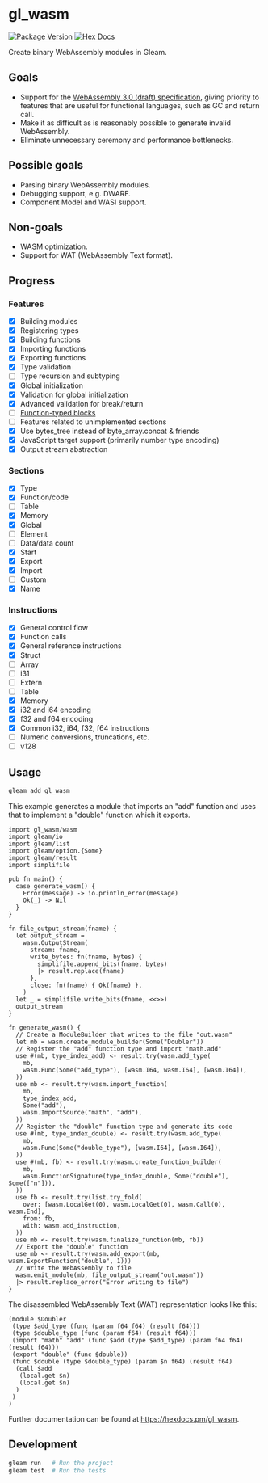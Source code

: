 # gl_wasm

[![Package Version](https://img.shields.io/hexpm/v/gl_wasm)](https://hex.pm/packages/gl_wasm)
[![Hex Docs](https://img.shields.io/badge/hex-docs-ffaff3)](https://hexdocs.pm/gl_wasm/)

Create binary WebAssembly modules in Gleam.

## Goals

 - Support for the [WebAssembly 3.0 (draft)
 specification](https://wasm-dsl.github.io/spectec/core/), giving priority to
 features that are useful for functional languages, such as GC and return call.
 - Make it as difficult as is reasonably possible to generate invalid
 WebAssembly.
 - Eliminate unnecessary ceremony and performance bottlenecks.

## Possible goals

 - Parsing binary WebAssembly modules.
 - Debugging support, e.g. DWARF.
 - Component Model and WASI support.

## Non-goals

 - WASM optimization.
 - Support for WAT (WebAssembly Text format).

## Progress

### Features

 - [x] Building modules
 - [x] Registering types
 - [x] Building functions
 - [x] Importing functions
 - [x] Exporting functions
 - [x] Type validation
 - [ ] Type recursion and subtyping
 - [x] Global initialization
 - [x] Validation for global initialization
 - [x] Advanced validation for break/return
 - [ ] [Function-typed blocks](https://webassembly.github.io/spec/core/syntax/instructions.html#control-instructions)
 - [ ] Features related to unimplemented sections
 - [x] Use bytes_tree instead of byte_array.concat & friends
 - [x] JavaScript target support (primarily number type encoding)
 - [x] Output stream abstraction

### Sections

 - [x] Type
 - [x] Function/code
 - [ ] Table
 - [x] Memory
 - [x] Global
 - [ ] Element
 - [ ] Data/data count
 - [x] Start
 - [x] Export
 - [x] Import
 - [ ] Custom
 - [x] Name

### Instructions

 - [x] General control flow
 - [x] Function calls
 - [x] General reference instructions
 - [x] Struct
 - [ ] Array
 - [ ] i31
 - [ ] Extern
 - [ ] Table
 - [x] Memory
 - [x] i32 and i64 encoding
 - [x] f32 and f64 encoding
 - [x] Common i32, i64, f32, f64 instructions
 - [ ] Numeric conversions, truncations, etc.
 - [ ] v128

## Usage

```sh
gleam add gl_wasm
```

This example generates a module that imports an "add" function and uses that to
implement a "double" function which it exports.

```gleam
import gl_wasm/wasm
import gleam/io
import gleam/list
import gleam/option.{Some}
import gleam/result
import simplifile

pub fn main() {
  case generate_wasm() {
    Error(message) -> io.println_error(message)
    Ok(_) -> Nil
  }
}

fn file_output_stream(fname) {
  let output_stream =
    wasm.OutputStream(
      stream: fname,
      write_bytes: fn(fname, bytes) {
        simplifile.append_bits(fname, bytes)
        |> result.replace(fname)
      },
      close: fn(fname) { Ok(fname) },
    )
  let _ = simplifile.write_bits(fname, <<>>)
  output_stream
}

fn generate_wasm() {
  // Create a ModuleBuilder that writes to the file "out.wasm"
  let mb = wasm.create_module_builder(Some("Doubler"))
  // Register the "add" function type and import "math.add"
  use #(mb, type_index_add) <- result.try(wasm.add_type(
    mb,
    wasm.Func(Some("add_type"), [wasm.I64, wasm.I64], [wasm.I64]),
  ))
  use mb <- result.try(wasm.import_function(
    mb,
    type_index_add,
    Some("add"),
    wasm.ImportSource("math", "add"),
  ))
  // Register the "double" function type and generate its code
  use #(mb, type_index_double) <- result.try(wasm.add_type(
    mb,
    wasm.Func(Some("double_type"), [wasm.I64], [wasm.I64]),
  ))
  use #(mb, fb) <- result.try(wasm.create_function_builder(
    mb,
    wasm.FunctionSignature(type_index_double, Some("double"), Some(["n"])),
  ))
  use fb <- result.try(list.try_fold(
    over: [wasm.LocalGet(0), wasm.LocalGet(0), wasm.Call(0), wasm.End],
    from: fb,
    with: wasm.add_instruction,
  ))
  use mb <- result.try(wasm.finalize_function(mb, fb))
  // Export the "double" function
  use mb <- result.try(wasm.add_export(mb, wasm.ExportFunction("double", 1)))
  // Write the WebAssembly to file
  wasm.emit_module(mb, file_output_stream("out.wasm"))
  |> result.replace_error("Error writing to file")
}
```

The disassembled WebAssembly Text (WAT) representation looks like this:

```
(module $Doubler
 (type $add_type (func (param f64 f64) (result f64)))
 (type $double_type (func (param f64) (result f64)))
 (import "math" "add" (func $add (type $add_type) (param f64 f64) (result f64)))
 (export "double" (func $double))
 (func $double (type $double_type) (param $n f64) (result f64)
  (call $add
   (local.get $n)
   (local.get $n)
  )
 )
)
```

Further documentation can be found at <https://hexdocs.pm/gl_wasm>.

## Development

```sh
gleam run   # Run the project
gleam test  # Run the tests
```
